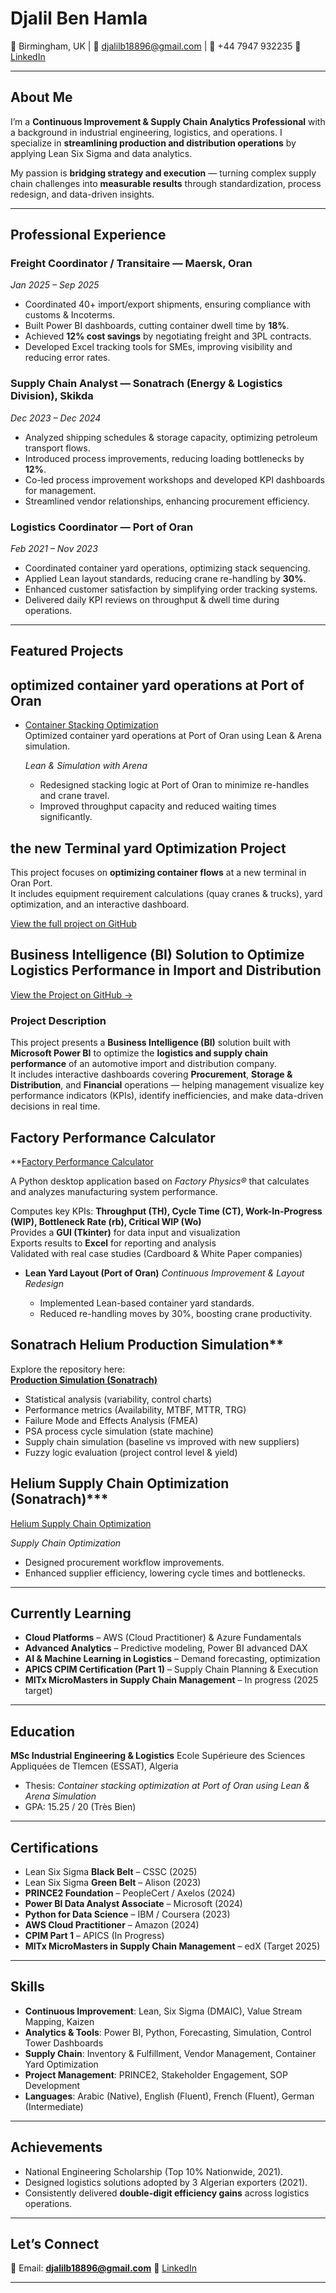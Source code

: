 # Djalil Ben Hamla

📍 Birmingham, UK | 📧 [djalilb18896@gmail.com](mailto:djalilb18896@gmail.com) | 📱 +44 7947 932235
🔗 [LinkedIn](https://linkedin.com/in/djalil-ben-h)

---

##  About Me

I’m a **Continuous Improvement & Supply Chain Analytics Professional** with a background in industrial engineering, logistics, and operations. I specialize in **streamlining production and distribution operations** by applying Lean Six Sigma and data analytics.

My passion is **bridging strategy and execution** — turning complex supply chain challenges into **measurable results** through standardization, process redesign, and data-driven insights.

---

##  Professional Experience

### **Freight Coordinator / Transitaire — Maersk, Oran**

*Jan 2025 – Sep 2025*

* Coordinated 40+ import/export shipments, ensuring compliance with customs & Incoterms.
* Built Power BI dashboards, cutting container dwell time by **18%**.
* Achieved **12% cost savings** by negotiating freight and 3PL contracts.
* Developed Excel tracking tools for SMEs, improving visibility and reducing error rates.

### **Supply Chain Analyst — Sonatrach (Energy & Logistics Division), Skikda**

*Dec 2023 – Dec 2024*

* Analyzed shipping schedules & storage capacity, optimizing petroleum transport flows.
* Introduced process improvements, reducing loading bottlenecks by **12%**.
* Co-led process improvement workshops and developed KPI dashboards for management.
* Streamlined vendor relationships, enhancing procurement efficiency.

### **Logistics Coordinator — Port of Oran**

*Feb 2021 – Nov 2023*

* Coordinated container yard operations, optimizing stack sequencing.
* Applied Lean layout standards, reducing crane re-handling by **30%**.
* Enhanced customer satisfaction by simplifying order tracking systems.
* Delivered daily KPI reviews on throughput & dwell time during operations.

---

##  Featured Projects

##  optimized container yard operations at Port of Oran

- [Container Stacking Optimization](https://github.com/djalilben-ship-it/PORT-Container-Stacking)  
  Optimized container yard operations at Port of Oran using Lean & Arena simulation.  

  *Lean & Simulation with Arena*

  * Redesigned stacking logic at Port of Oran to minimize re-handles and crane travel.
  * Improved throughput capacity and reduced waiting times significantly.

## the new Terminal yard Optimization Project 

This project focuses on **optimizing container flows** at a new terminal in Oran Port.  
It includes equipment requirement calculations (quay cranes & trucks), yard optimization, and an interactive dashboard.

 [View the full project on GitHub](https://github.com/djalilben-ship-it/container_terminal_project)


## Business Intelligence (BI) Solution to Optimize Logistics Performance in Import and Distribution


[View the Project on GitHub →](https://github.com/djalilben-ship-it/business-Intelligence-BI-solution-to-optimize-logistics-performance-in-import-and-distribution.-/blob/main/README.md)

###  Project Description
This project presents a **Business Intelligence (BI)** solution built with **Microsoft Power BI** to optimize the **logistics and supply chain performance** of an automotive import and distribution company.  
It includes interactive dashboards covering **Procurement**, **Storage & Distribution**, and **Financial** operations — helping management visualize key performance indicators (KPIs), identify inefficiencies, and make data-driven decisions in real time.


##  Factory Performance Calculator
**[Factory Performance Calculator](https://github.com/djalilben-ship-it/factory-performance-calculator)

A Python desktop application based on *Factory Physics®* that calculates and analyzes 
manufacturing system performance.  

 Computes key KPIs: **Throughput (TH), Cycle Time (CT), Work-In-Progress (WIP), Bottleneck Rate (rb), Critical WIP (Wo)**  
 Provides a **GUI (Tkinter)** for data input and visualization  
 Exports results to **Excel** for reporting and analysis  
 Validated with real case studies (Cardboard & White Paper companies)  

* **Lean Yard Layout (Port of Oran)**
  *Continuous Improvement & Layout Redesign*

  * Implemented Lean-based container yard standards.
  * Reduced re-handling moves by 30%, boosting crane productivity.



## Sonatrach Helium Production Simulation**

 Explore the repository here:  
[**Production Simulation (Sonatrach)**](https://github.com/djalilben-ship-it/helios-simulation)
 
-  Statistical analysis (variability, control charts)  
-  Performance metrics (Availability, MTBF, MTTR, TRG)  
-  Failure Mode and Effects Analysis (FMEA)  
-  PSA process cycle simulation (state machine)  
-  Supply chain simulation (baseline vs improved with new suppliers)  
-  Fuzzy logic evaluation (project control level & yield)  



##  Helium Supply Chain Optimization  (Sonatrach)***
  
[Helium Supply Chain Optimization  ](https://github.com/djalilben-ship-it/helium-supply-chain-optimization)

  *Supply Chain Optimization*

  * Designed procurement workflow improvements.
  * Enhanced supplier efficiency, lowering cycle times and bottlenecks.

---

##  Currently Learning

*  **Cloud Platforms** – AWS (Cloud Practitioner) & Azure Fundamentals
*  **Advanced Analytics** – Predictive modeling, Power BI advanced DAX
*  **AI & Machine Learning in Logistics** – Demand forecasting, optimization
*  **APICS CPIM Certification (Part 1)** – Supply Chain Planning & Execution
*  **MITx MicroMasters in Supply Chain Management** – In progress (2025 target)

---

##  Education

**MSc Industrial Engineering & Logistics**
Ecole Supérieure des Sciences Appliquées de Tlemcen (ESSAT), Algeria

* Thesis: *Container stacking optimization at Port of Oran using Lean & Arena Simulation*
* GPA: 15.25 / 20 (Très Bien)

---

##  Certifications

* Lean Six Sigma **Black Belt** – CSSC (2025)
* Lean Six Sigma **Green Belt** – Alison (2023)
* **PRINCE2 Foundation** – PeopleCert / Axelos (2024)
* **Power BI Data Analyst Associate** – Microsoft (2024)
* **Python for Data Science** – IBM / Coursera (2023)
* **AWS Cloud Practitioner** – Amazon (2024)
* **CPIM Part 1** – APICS (In Progress)
* **MITx MicroMasters in Supply Chain Management** – edX (Target 2025)

---

##  Skills

* **Continuous Improvement**: Lean, Six Sigma (DMAIC), Value Stream Mapping, Kaizen
* **Analytics & Tools**: Power BI, Python, Forecasting, Simulation, Control Tower Dashboards
* **Supply Chain**: Inventory & Fulfillment, Vendor Management, Container Yard Optimization
* **Project Management**: PRINCE2, Stakeholder Engagement, SOP Development
* **Languages**: Arabic (Native), English (Fluent), French (Fluent), German (Intermediate)

---

##  Achievements

* National Engineering Scholarship (Top 10% Nationwide, 2021).
* Designed logistics solutions adopted by 3 Algerian exporters (2021).
* Consistently delivered **double-digit efficiency gains** across logistics operations.

---

##  Let’s Connect

📧 Email: **[djalilb18896@gmail.com](mailto:djalilb18896@gmail.com)**
🔗 [LinkedIn](https://linkedin.com/in/djalil-ben-h)

---
